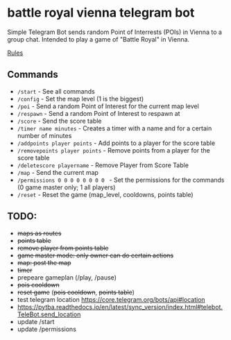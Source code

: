 # battle royal vienna telegram bot

Simple Telegram Bot sends random Point of Interrests (POIs) in Vienna to a group chat.
Intended to play a game of "Battle Royal" in Vienna.

[Rules](https://github.com/dominikhoebert/battle_royal_vienna_telegram_bot/blob/master/Battle%20Royal%20Vienna.md)

## Commands

- `/start` - See all commands
- `/config` - Set the map level (1 is the biggest)
- `/poi` - Send a random Point of Interest for the current map level
- `/respawn` - Send a random Point of Interest to respawn at
- `/score` - Send the score table
- `/timer name minutes` - Creates a timer with a name and for a certain number of minutes
- `/addpoints player points` - Add points to a player for the score table
- `/removepoints player points` - Remove points from a player for the score table
- `/deletescore playername` - Remove Player from Score Table
- `/map` - Send the current map
- `/permissions 0 0 0 0 0 0 0 0 ` - Set the permissions for the commands (0 game master only; 1 all players)
- `/reset` - Reset the game (map_level, cooldowns, points table)


## TODO:

- ~~maps as routes~~
- ~~points table~~
- ~~remove player from points table~~
- ~~game master mode: only owner can do certain actions~~
- ~~map: post the map~~
- ~~timer~~
- prepeare gameplan (/play, /pause)
- ~~pois cooldown~~
- ~~reset game~~ (~~pois cooldown~~, ~~points table~~)
- test telegram location https://core.telegram.org/bots/api#location
- https://pytba.readthedocs.io/en/latest/sync_version/index.html#telebot.TeleBot.send_location
- update /start
- update /permissions
